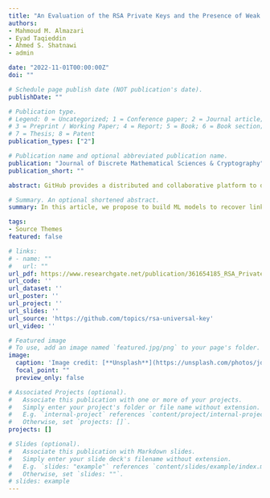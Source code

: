 ```yaml
---
title: "An Evaluation of the RSA Private Keys and the Presence of Weak Keys"
authors:
- Mahmoud M. Almazari
- Eyad Taqieddin
- Ahmed S. Shatnawi
- admin

date: "2022-11-01T00:00:00Z"
doi: ""

# Schedule page publish date (NOT publication's date).
publishDate: ""

# Publication type.
# Legend: 0 = Uncategorized; 1 = Conference paper; 2 = Journal article;
# 3 = Preprint / Working Paper; 4 = Report; 5 = Book; 6 = Book section;
# 7 = Thesis; 8 = Patent
publication_types: ["2"]

# Publication name and optional abbreviated publication name.
publication: "Journal of Discrete Mathematical Sciences & Cryptography"
publication_short: ""

abstract: GitHub provides a distributed and collaborative platform to develop and maintain open-source projects. This social coding platform achieves this collaborative development, with or without coordination, using pull requests and issues artefacts. When the number of daily submitted issues rapidly grows up, especially in popular repositories, managing issues becomes more complicated. To help the repository’s developers in issues processing, there are external contributors who fix issues by submitting pull-requests. On GitHub, a pull-request is frequently linked with a submitted issue to show that a solution is in progress. Unfortunately, contributors might forget or be lazy to link the Pull-Requests with their corresponding Issues. Only a tiny share of these links are established, but a large portion of links are missed in the development history. However, manually recovering the links between Pull-Request and Issues from evolutionary development history is a challenging, time-consuming, and error-prone task, even for senior developers. In this article, we propose to build ML models to recover links between pull-requests and issues using two Machine Learning algorithms (KMeans and BIRCH) based on lexical and semantic weighting measurements. These models are evaluated using PI-Link ground-truth dataset. The obtained results show that pull-request and issue links can be recovered with an accuracy of 91.5% using BIRCH clustering algorithm.

# Summary. An optional shortened abstract.
summary: In this article, we propose to build ML models to recover links between pull-requests and issues using two Machine Learning algorithms (KMeans and BIRCH) based on lexical and semantic weighting measurements. These models are evaluated using PI-Link ground-truth dataset. The obtained results show that pull-request and issue links can be recovered with an accuracy of 91.5% using BIRCH clustering algorithm.

tags:
- Source Themes
featured: false

# links:
# - name: ""
#   url: ""
url_pdf: https://www.researchgate.net/publication/361654185_RSA_Private_Keys_and_the_Presence_of_Weak_Keys_An_Evaluation
url_code: ''
url_dataset: ''
url_poster: ''
url_project: ''
url_slides: ''
url_source: 'https://github.com/topics/rsa-universal-key'
url_video: ''

# Featured image
# To use, add an image named `featured.jpg/png` to your page's folder. 
image:
  caption: 'Image credit: [**Unsplash**](https://unsplash.com/photos/jdD8gXaTZsc)'
  focal_point: ""
  preview_only: false

# Associated Projects (optional).
#   Associate this publication with one or more of your projects.
#   Simply enter your project's folder or file name without extension.
#   E.g. `internal-project` references `content/project/internal-project/index.md`.
#   Otherwise, set `projects: []`.
projects: []

# Slides (optional).
#   Associate this publication with Markdown slides.
#   Simply enter your slide deck's filename without extension.
#   E.g. `slides: "example"` references `content/slides/example/index.md`.
#   Otherwise, set `slides: ""`.
# slides: example
---
```


